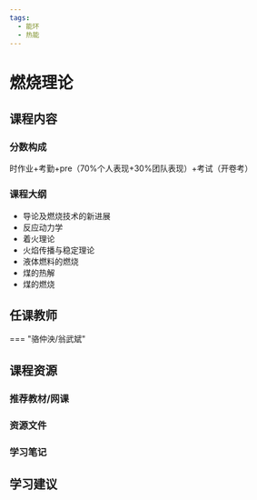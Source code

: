 ```yaml
---
tags:
  - 能环
  - 热能
---
```


# 燃烧理论

## 课程内容

### 分数构成

时作业+考勤+pre（70%个人表现+30%团队表现）+考试（开卷考）

### 课程大纲

- 导论及燃烧技术的新进展
- 反应动力学
- 着火理论
- 火焰传播与稳定理论
- 液体燃料的燃烧
- 煤的热解
- 煤的燃烧

## 任课教师

=== "骆仲泱/翁武斌"

## 课程资源

### 推荐教材/网课

### 资源文件

### 学习笔记

## 学习建议








